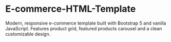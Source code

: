 # E-commerce-HTML-Template
Modern, responsive e-commerce template built with Bootstrap 5 and vanilla JavaScript. Features product grid, featured products carousel and a clean customizable design.
